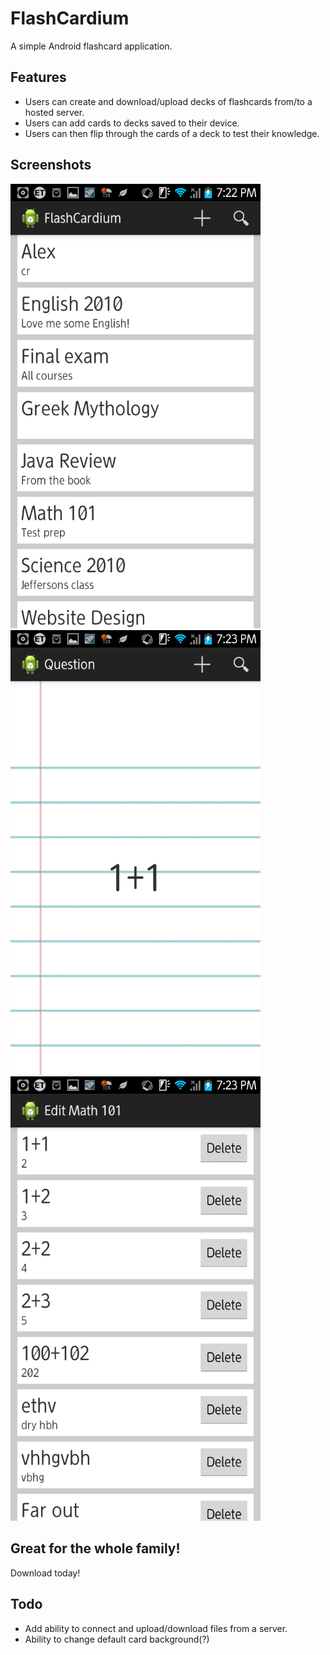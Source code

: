FlashCardium
============

A simple Android flashcard application.

Features
--------

* Users can create and download/upload decks of flashcards from/to a hosted server.
* Users can add cards to decks saved to their device.
* Users can then flip through the cards of a deck to test their knowledge.

Screenshots
-----------
<img src="/Screenshot_2014-03-25-19-22-52.png" width="400">
<img src="/Screenshot_2014-03-25-19-23-06.png" width="400">
<img src="/Screenshot_2014-03-25-19-23-25.png" width="400">
    
## Great for the whole family! ##
Download today! 

Todo
----
* Add ability to connect and upload/download files from a server.
* Ability to change default card background(?)
